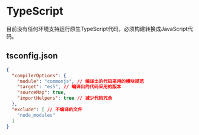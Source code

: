 # TypeScript

目前没有任何环境支持运行原生TypeScript代码，必须构建转换成JavaScript代码。

## tsconfig.json

```json
{
  "compilerOptions": {
    "module": "commonjs", // 编译出的代码采用的模块规范
    "target": "es5", // 编译出的代码采用的版本
    "sourceMap": true,
    "importHelpers": true // 减少代码冗余
  },
  "exclude": [ // 不编译的文件
    "node_modules"
  ]
}
```